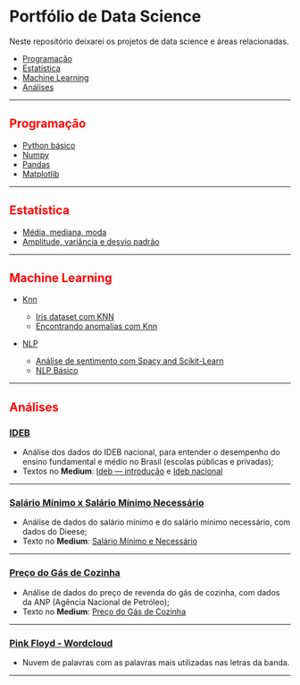 # Portfólio de Data Science

Neste repositório deixarei os projetos de data science e áreas relacionadas. 

- <a href='#l1'>Programação</a>
- <a href='#l2'>Estatística</a>
- <a href='#l3'>Machine Learning</a>
- <a href='#l4'>Análises</a>

<a id='l1'></a>

---

<h2 style="color:red">Programação</h2>


- [Python básico](https://github.com/heavyrick/datascience/blob/master/programacao/python/python_basico/python_basico.ipynb)
- [Numpy](https://github.com/heavyrick/datascience/blob/master/programacao/python/numpy/numpy_basico.ipynb)
- [Pandas](https://github.com/heavyrick/datascience/blob/master/programacao/python/pandas/pandas_intro.ipynb)
- [Matplotlib](https://github.com/heavyrick/datascience/blob/master/programacao/python/matplotlib/matplotlib_intro.ipynb)


<a id='l2'></a>

---

<h2 style="color:red">Estatística</h2>

- [Média, mediana, moda](https://github.com/heavyrick/datascience/blob/master/estatistica/medidas_tendencia_central.ipynb)
- [Amplitude, variância e desvio padrão](https://github.com/heavyrick/datascience/blob/master/estatistica/medidas_tendencia_central.ipynb)

<a id='l3'></a>

---

<h2 style="color:red">Machine Learning</h2>

* [Knn](https://github.com/heavyrick/datascience/blob/master/machine_learning/supervisionado/knn)
    - [Iris dataset com KNN](https://github.com/heavyrick/datascience/blob/master/machine_learning/supervisionado/knn/knn_iris.ipynb)
    - [Encontrando anomalias com Knn](https://github.com/heavyrick/datascience/blob/master/machine_learning/supervisionado/knn/knn_outliers.ipynb) 


* [NLP](https://github.com/heavyrick/datascience/blob/master/machine_learning/nlp)
    - [Análise de sentimento com Spacy and Scikit-Learn](https://github.com/heavyrick/datascience/blob/master/machine_learning/nlp/analise_sentimento_spacy.ipynb) 
     - [NLP Básico](https://github.com/heavyrick/datascience/blob/master/machine_learning/nlp/nlp_basico.ipynb)


<a id='l4'></a>

---

<h2 style="color:red">Análises</h2>


### [IDEB](https://github.com/heavyrick/datascience/blob/master/analises/ideb/ideb_nacional.ipynb)
* Análise dos dados do IDEB nacional, para entender o desempenho do ensino fundamental e médio no Brasil (escolas públicas e privadas);
* Textos no **Medium**: <a href="https://medium.com/@heavyrick/ad-ideb-introdu%C3%A7%C3%A3o-8c3eab6fb6d8" target="_blank">Ideb — introdução</a> e <a href="https://medium.com/@heavyrick/ad-ideb-nacional-2d07ee2863dd" target="_blank">Ideb nacional</a>

---

### [Salário Mínimo x Salário Mínimo Necessário](https://github.com/heavyrick/datascience/blob/master/analises/salario_minimo_dieese/salario_minimo.ipynb)
* Análise de dados do salário mínimo e do salário mínimo necessário, com dados do Dieese;
* Texto no **Medium**: <a href="https://medium.com/@heavyrick/ad-sal%C3%A1rio-m%C3%ADnimo-e-necess%C3%A1rio-4f8bde6d1252" target="_blank">Salário Mínimo e Necessário</a>

---

### [Preço do Gás de Cozinha](https://github.com/heavyrick/datascience/blob/master/analises/preco_gas_cozinha/precos_gas_cozinha.ipynb)
* Análise de dados do preço de revenda do gás de cozinha, com dados da ANP (Agência Nacional de Petróleo);
* Texto no **Medium**: <a href="https://medium.com/@heavyrick/pre%C3%A7o-do-g%C3%A1s-de-cozinha-400237cabd52" target="_blank">Preço do Gás de Cozinha</a>

---

### [Pink Floyd - Wordcloud](https://github.com/heavyrick/datascience/blob/master/analises/pink_floyd_wordcloud/pink_floyd_wordcloud.ipynb)
* Nuvem de palavras com as palavras mais utilizadas nas letras da banda. 


---